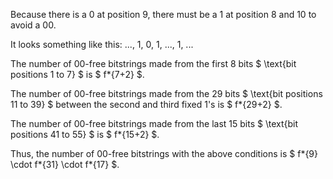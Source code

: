 Because there is a 0 at position 9, there must be a 1 at position 8 and 10 to avoid a 00.

It looks something like this: ..., 1, 0, 1, ..., 1, ...

The number of 00-free bitstrings made from the first 8 bits $ \text{bit positions 1 to 7} $ is $ f\*{7+2} $.

The number of 00-free bitstrings made from the 29 bits $ \text{bit positions 11 to 39} $ between the second and third fixed 1's is $ f\*{29+2} $.

The number of 00-free bitstrings made from the last 15 bits $ \text{bit positions 41 to 55} $ is $ f\*{15+2} $.

Thus, the number of 00-free bitstrings with the above conditions is $ f*{9} \cdot f*{31} \cdot f\*{17} $.
